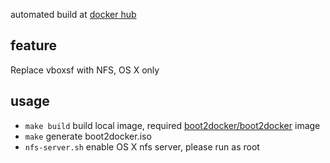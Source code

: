 automated build at [docker hub](https://registry.hub.docker.com/u/rabbit52/boot2docker/)

## feature
Replace vboxsf with NFS, OS X only

## usage
- `make build` build local image, required [boot2docker/boot2docker](https://registry.hub.docker.com/u/boot2docker/boot2docker/) image
- `make` generate boot2docker.iso
- `nfs-server.sh` enable OS X nfs server, please run as root